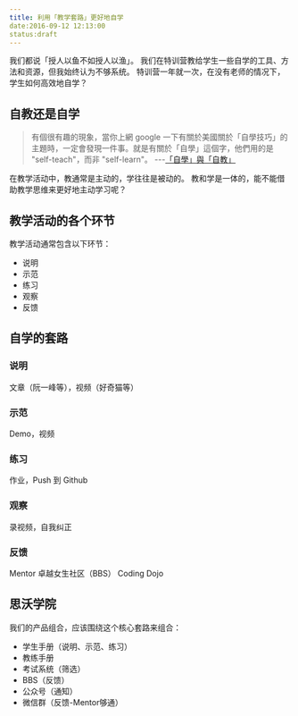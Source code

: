 ```yaml
---
title: 利用「教学套路」更好地自学
date:2016-09-12 12:13:00
status:draft
---
```

我们都说「授人以鱼不如授人以渔」。
我们在特训营教给学生一些自学的工具、方法和资源，但我始终认为不够系统。
特训营一年就一次，在没有老师的情况下，学生如何高效地自学？

## 自教还是自学
>有個很有趣的現象，當你上網 google 一下有關於美國關於「自學技巧」的主題時，一定會發現一件事。就是有關於「自學」這個字，他們用的是 "self-teach"，而非 "self-learn"。 ---[「自學」與「自教」](http://smalltalk.xdite.net/posts/773510-self-learn-and-self-teach)

在教学活动中，教通常是主动的，学往往是被动的。
教和学是一体的，能不能借助教学思维来更好地主动学习呢？

## 教学活动的各个环节
教学活动通常包含以下环节：
* 说明
* 示范
* 练习
* 观察
* 反馈

## 自学的套路
### 说明
文章（阮一峰等），视频（好奇猫等）
### 示范
Demo，视频
### 练习
作业，Push 到 Github
### 观察
录视频，自我纠正
### 反馈
Mentor
卓越女生社区（BBS）
Coding Dojo

## 思沃学院
我们的产品组合，应该围绕这个核心套路来组合：
* 学生手册（说明、示范、练习）
* 教练手册
* 考试系统（筛选）
* BBS（反馈）
* 公众号（通知）
* 微信群（反馈-Mentor够通）